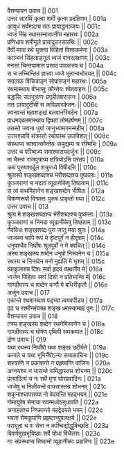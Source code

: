 वैशम्पायन उवाच ||	001    
उत्तरं सारथिं कृत्वा शमीं कृत्वा प्रदक्षिणम् |	001a  
आयुधं सर्वमादाय ततः प्रायाद्धनञ्जयः ||	001c  
ध्वजं सिंहं रथात्तस्मादपनीय महारथः |	002a  
प्रणिधाय शमीमूले प्रायादुत्तरसारथिः ||	002c  
दैवीं मायां रथे युक्त्वा विहितां विश्वकर्मणा |	003a  
काञ्चनं सिंहलाङ्गूलं ध्वजं वानरलक्षणम् ||	003c  
मनसा चिन्तयामास प्रसादं पावकस्य च |	004a  
स च तच्चिन्तितं ज्ञात्वा ध्वजे भूतान्यचोदयत् ||	004c  
सपताकं विचित्राङ्गं सोपासङ्गं महारथः |	005a  
रथमास्थाय बीभत्सुः कौन्तेयः श्वेतवाहनः ||	005c  
बद्धासिः सतनुत्राणः प्रगृहीतशरासनः |	006a  
ततः प्रायादुदीचीं स कपिप्रवरकेतनः ||	006c  
स्वनवन्तं महाशङ्खं बलवानरिमर्दनः |	007a  
प्राधमद्बलमास्थाय द्विषतां लोमहर्षणम् ||	007c  
ततस्ते जवना धुर्या जानुभ्यामगमन्महीम् |	008a  
उत्तरश्चापि संत्रस्तो रथोपस्थ उपाविशत् ||	008c  
संस्थाप्य चाश्वान्कौन्तेयः समुद्यम्य च रश्मिभिः |	009a  
उत्तरं च परिष्वज्य समाश्वासयदर्जुनः ||	009c  
मा भैस्त्वं राजपुत्राग्र्य क्षत्रियोऽसि परंतप |	010a  
कथं पुरुषशार्दूल शत्रुमध्ये विषीदसि ||	010c  
श्रुतास्ते शङ्खशब्दाश्च भेरीशब्दाश्च पुष्कलाः |	011a  
कुञ्जराणां च नदतां व्यूढानीकेषु तिष्ठताम् ||	011c  
स त्वं कथमिहानेन शङ्खशब्देन भीषितः |	012a  
विषण्णरूपो वित्रस्तः पुरुषः प्राकृतो यथा ||	012c  
उत्तर उवाच ||	013    
श्रुता मे शङ्खशब्दाश्च भेरीशब्दाश्च पुष्कलाः |	013a  
कुञ्जराणां च निनदा व्यूढानीकेषु तिष्ठताम् ||	013c  
नैवंविधः शङ्खशब्दः पुरा जातु मया श्रुतः |	014a  
ध्वजस्य चापि रूपं मे दृष्टपूर्वं न हीदृशम् |	014c  
धनुषश्चैव निर्घोषः श्रुतपूर्वो न मे क्वचित् ||	014e   
अस्य शङ्खस्य शब्देन धनुषो निस्वनेन च |	015a  
रथस्य च निनादेन मनो मुह्यति मे भृशम् ||	015c  
व्याकुलाश्च दिशः सर्वा हृदयं व्यथतीव मे|	016a  
ध्वजेन पिहिताः सर्वा दिशो न प्रतिभान्ति मे|	016c  
गाण्डीवस्य च शब्देन कर्णौ मे बधिरीकृतौ ||	016e   
अर्जुन उवाच ||	017    
एकान्ते रथमास्थाय पद्भ्यां त्वमवपीडय |	017a  
दृढं च रश्मीन्संयच्छ शङ्खं ध्मास्याम्यहं पुनः ||	017c  
वैशम्पायन उवाच ||	018    
तस्य शङ्खस्य शब्देन रथनेमिस्वनेन च |	018a  
गाण्डीवस्य च घोषेण पृथिवी समकम्पत ||	018c  
द्रोण उवाच ||	019    
यथा रथस्य निर्घोषो यथा शङ्ख उदीर्यते |	019a  
कम्पते च यथा भूमिर्नैषोऽन्यः सव्यसाचिनः ||	019c  
शस्त्राणि न प्रकाशन्ते न प्रहृष्यन्ति वाजिनः |	020a  
अग्नयश्च न भासन्ते समिद्धास्तन्न शोभनम् ||	020c  
प्रत्यादित्यं च नः सर्वे मृगा घोरप्रवादिनः |	021a  
ध्वजेषु च निलीयन्ते वायसास्तन्न शोभनम् |	021c  
शकुनाश्चापसव्या नो वेदयन्ति महद्भयम् ||	021e   
गोमायुरेष सेनाया रुवन्मध्येऽनुधावति |	022a  
अनाहतश्च निष्क्रान्तो महद्वेदयते भयम् |	022c  
भवतां रोमकूपाणि प्रहृष्टान्युपलक्षये ||	022e   
पराभूता च वः सेना न कश्चिद्योद्धुमिच्छति |	023a  
विवर्णमुखभूयिष्ठाः सर्वे योधा विचेतसः |	023c  
गाः संप्रस्थाप्य तिष्ठामो व्यूढानीकाः प्रहारिणः ||	023e   
